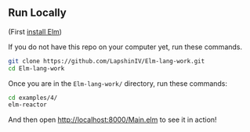 ## Run Locally

(First [install Elm](http://elm-lang.org/install))

If you do not have this repo on your computer yet, run these commands.

```bash
git clone https://github.com/LapshinIV/Elm-lang-work.git
cd Elm-lang-work
```

Once you are in the `Elm-lang-work/` directory, run these commands:

```bash
cd examples/4/
elm-reactor
```

And then open [http://localhost:8000/Main.elm](http://localhost:8000/Main.elm) to see it in action!